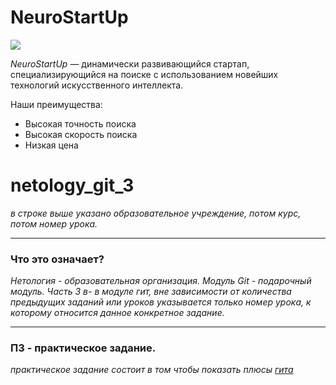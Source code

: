 # NeuroStartUp

![](https://netology-code.github.io/git-homeworks/introduction/assets/logo.png)

*NeuroStartUp* — динамически развивающийся стартап, специализирующийся на поиске с использованием 
 новейших технологий искусственного интеллекта.

Наши преимущества:
* Высокая точность поиска
* Высокая скорость поиска
* Низкая цена


# netology_git_3
*в строке выше указано образовательное учреждение, потом курс, потом номер урока.*
***
### Что это означает? 

*Нетология - образовательная организация. Модуль Git - подарочный модуль. Часть 3 в- в модуле гит, вне зависимости от количества предыдущих заданий или уроков указывается только номер урока, к которому относится данное конкретное задание.*

---
### ПЗ - практическое задание.
*практическое задание состоит в том чтобы показать плюсы [гита](https://github.com/)*